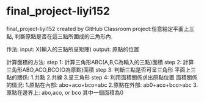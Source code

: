 # final_project-liyi152
final_project-liyi152 created by GitHub Classroom
project:任意給定平面上三點, 判斷原點是否在這三點所圍成的三角形內.

作法:
input: X(輸入的三點所呈矩陣)
output: 原點的位置

計算面積的方法:
step 1: 計算三角形ABC(A,B,C為輸入的三點)面積
step 2: 計算三角形ABO,ACO,BCO(O為原點)面積
step 3: 判斷三點是否可呈三角形
平面上三點的關係:
1.共點
2.共線
3.呈三角形
step 4: 利用面積關係求出原點位置
面積關係的情況:
1.原點在內部: abo+aco+bco=abc
2.原點在外部: ab0+aco+bco>abc
3.原點在邊界上: abo,aco, or bco 其中一個面積為0

